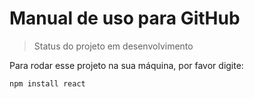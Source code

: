 <h1>Manual de uso para GitHub</h1>

> Status do projeto em desenvolvimento

Para rodar esse projeto na sua máquina, por favor digite:

```
npm install react
```
